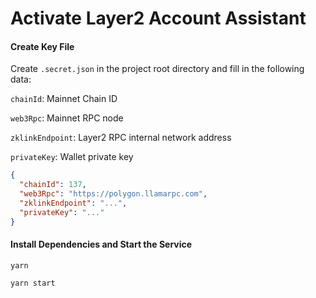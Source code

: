 # Activate Layer2 Account Assistant

#### Create Key File

Create `.secret.json` in the project root directory and fill in the following data:

`chainId`: Mainnet Chain ID

`web3Rpc`: Mainnet RPC node

`zklinkEndpoint`: Layer2 RPC internal network address

`privateKey`: Wallet private key

```json
{
  "chainId": 137,
  "web3Rpc": "https://polygon.llamarpc.com",
  "zklinkEndpoint": "...",
  "privateKey": "..."
}
```

#### Install Dependencies and Start the Service

```shell
yarn

yarn start
```
